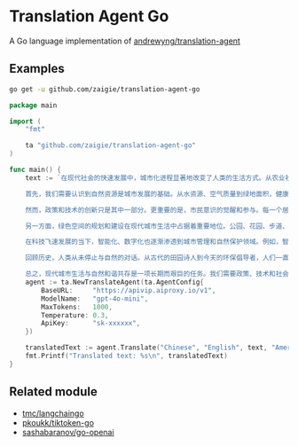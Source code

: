 # Translation Agent Go

A Go language implementation of [andrewyng/translation-agent](https://github.com/andrewyng/translation-agent)

## Examples

```bash
go get -u github.com/zaigie/translation-agent-go
```

```go
package main

import (
	"fmt"

	ta "github.com/zaigie/translation-agent-go"
)

func main() {
	text := `在现代社会的快速发展中，城市化进程显著地改变了人类的生活方式。从农业社会向工业社会的转型，再到如今的信息化、数字化时代，人们的生活节奏愈加快速。然而，伴随着现代化的进步，也出现了城市化带来的各种问题。环境污染、交通拥堵、资源消耗加剧等问题日益成为城市管理者和居民所关注的重要话题。因此，如何在繁忙的城市生活中寻求与自然的和谐共存，成为了现代社会亟需解决的课题。

	首先，我们需要认识到自然资源是城市发展的基础。从水资源、空气质量到绿地面积，健康的自然环境对人类身心健康和经济持续发展都有着不可忽视的影响。然而，现代城市中常常存在着过度开发和环境破坏的问题。工厂排放的废气、汽车尾气和建筑工地的扬尘等，不断侵蚀着我们赖以生存的自然环境。为了缓解这一问题，许多城市开始推动环保政策，通过法律和技术手段限制污染排放。例如，许多国家引入了新能源汽车政策，鼓励市民使用更为环保的出行方式。与此同时，政府也投资于公共交通系统的建设，为居民提供更多样化的选择。

	然而，政策和技术的创新只是其中一部分。更重要的是，市民意识的觉醒和参与。每一个居住在城市中的人都与自然环境息息相关。我们可以通过自身的行动来改善城市环境，比如垃圾分类、减少塑料使用、节水节电等。每一项小小的努力汇聚起来，都将对环境的改善起到积极的作用。许多社区也通过环保教育活动和实践项目，帮助居民更好地理解与自然和谐共存的意义。这样的行动，不仅提升了居民的环保意识，也让人与自然的关系更加紧密。

	另一方面，绿色空间的规划和建设在现代城市生活中占据着重要地位。公园、花园、步道、绿道等城市绿地，不仅美化了环境，也为人们提供了休闲、锻炼和放松的场所。研究表明，接触自然可以有效缓解压力，提高人们的心理健康水平。因此，许多城市在规划时，都会保留一定的绿化区域，并努力将城市与自然相融合。城市里的“森林公园”、河流湿地保护区，甚至在办公大楼顶层的花园，这些都体现了城市设计师与政府在实现人与自然和谐共存方面的努力。

	在科技飞速发展的当下，智能化、数字化也逐渐渗透到城市管理和自然保护领域。例如，智能传感器可以实时监测空气质量、噪音污染等数据，帮助相关部门更有效地管理和改善城市环境。无人机与卫星影像技术也为自然资源的监测与保护提供了新的可能性。通过数据分析和科技手段，我们能够更准确地了解环境变化的趋势，从而制定更科学的管理策略。然而，我们也需要保持警惕，科技的过度依赖可能会忽视自然界本身的自主性与生态平衡。因此，我们应当在发展科技的同时，保持对自然的敬畏之心。

	回顾历史，人类从未停止与自然的对话。从古代的田园诗人到今天的环保倡导者，人们一直在寻找平衡现代化进程与自然保护的最佳方式。我们的祖先或许无法理解信息化时代的繁忙与复杂，但他们在自然中生活的智慧与经验，依然值得我们借鉴。或许，现代人需要更多地向自然学习，懂得如何在科技与自然之间找到平衡点，建立一种既高效又可持续的生活方式。

	总之，现代城市生活与自然和谐共存是一项长期而艰巨的任务。我们需要政策、技术和社会的共同努力，更需要每一个人承担起自己的责任。只有这样，我们才能创造一个更加宜居、绿色的未来，为子孙后代留下一个美丽、可持续的世界。`
	agent := ta.NewTranslateAgent(ta.AgentConfig{
		BaseURL:     "https://apivip.aiproxy.io/v1",
		ModelName:   "gpt-4o-mini",
		MaxTokens:   1000,
		Temperature: 0.3,
		ApiKey:      "sk-xxxxxx",
	})

	translatedText := agent.Translate("Chinese", "English", text, "America")
	fmt.Printf("Translated text: %s\n", translatedText)
}
```

## Related module

- [tmc/langchaingo](https://github.com/tmc/langchaingo)
- [pkoukk/tiktoken-go](https://github.com/pkoukk/tiktoken-go)
- [sashabaranov/go-openai](https://github.com/sashabaranov/go-openai)
